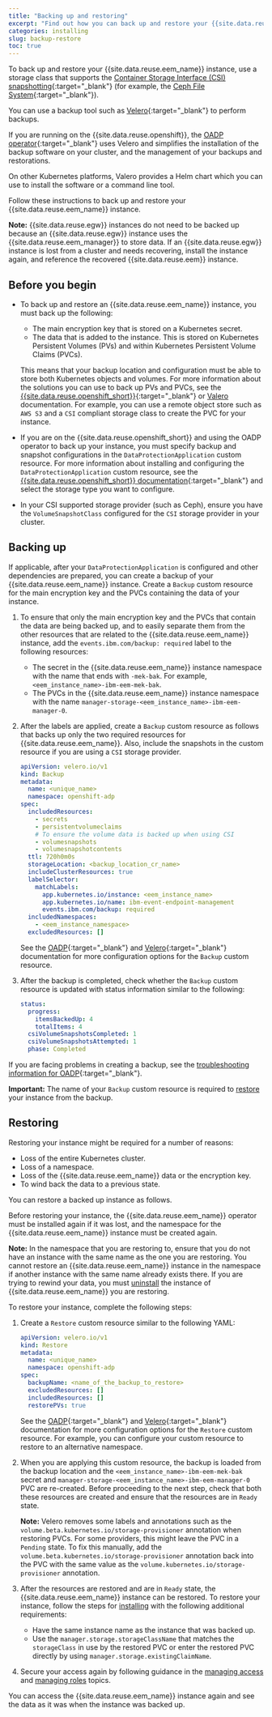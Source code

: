 ```yaml
---
title: "Backing up and restoring"
excerpt: "Find out how you can back up and restore your {{site.data.reuse.eem_name}} instance."
categories: installing
slug: backup-restore
toc: true
---
```



To back up and restore your {{site.data.reuse.eem_name}} instance, use a storage class that supports the [Container Storage Interface (CSI) snapshotting](../prerequisites#data-storage-requirements){:target="_blank"} (for example, the [Ceph File System](https://docs.ceph.com/en/latest/cephfs/){:target="_blank"}).

You can use a backup tool such as [Velero](https://velero.io/){:target="_blank"} to perform backups.

If you are running on the {{site.data.reuse.openshift}}, the [OADP operator](https://docs.openshift.com/container-platform/4.14/backup_and_restore/index.html#application-backup-restore-operations-overview){:target="_blank"} uses Velero 
and simplifies the installation of the backup software on your cluster, and the management of your backups and restorations.  

On other Kubernetes platforms, Valero provides a Helm chart which you can use to install the software or a command line tool.

Follow these instructions to back up and restore your {{site.data.reuse.eem_name}} instance.

**Note:** {{site.data.reuse.egw}} instances do not need to be backed up because an {{site.data.reuse.egw}} instance uses the {{site.data.reuse.eem_manager}} to store data. If an {{site.data.reuse.egw}} instance is lost from a cluster and needs recovering, install the instance again, and reference the recovered {{site.data.reuse.eem}} instance.

## Before you begin

- To back up and restore an {{site.data.reuse.eem_name}} instance, you must back up the following:

  - The main encryption key that is stored on a Kubernetes secret.
  - The data that is added to the instance. This is stored on Kubernetes Persistent Volumes (PVs) and within Kubernetes Persistent Volume Claims (PVCs).

  This means that your backup location and configuration must be able to store both Kubernetes objects and volumes. For more information about the solutions you can use to back up PVs and PVCs, see the [{{site.data.reuse.openshift_short}}](https://docs.openshift.com/container-platform/4.14/backup_and_restore/application_backup_and_restore/oadp-features-plugins.html#oadp-plugins_oadp-features-plugin){:target="_blank"} or [Valero](https://velero.io/plugins/) documentation. For example, you can use a remote object store such as `AWS S3` and a `CSI` compliant storage class to create the PVC for your instance.

- If you are on the {{site.data.reuse.openshift_short}} and using the OADP operator to back up your instance, you must specify backup and snapshot configurations in the `DataProtectionApplication` custom resource. For more information about installing and configuring the `DataProtectionApplication` custom resource, see the [{{site.data.reuse.openshift_short}} documentation](https://docs.openshift.com/container-platform/4.14/backup_and_restore/application_backup_and_restore/installing/about-installing-oadp.html){:target="_blank"} and select the storage type you want to configure.

- In your CSI supported storage provider (such as Ceph), ensure you have the `VolumeSnapshotClass` configured for the `CSI` storage provider in your cluster.

## Backing up

If applicable, after your `DataProtectionApplication` is configured and other dependencies are prepared, you can create a backup of your {{site.data.reuse.eem_name}} instance. Create a `Backup` custom resource for the main encryption key and the PVCs containing the data of your instance.

1. To ensure that only the main encryption key and the PVCs that contain the data are being backed up, and to easily separate them from the other resources that are related to the {{site.data.reuse.eem_name}} instance, add the `events.ibm.com/backup: required` label to the following resources:

   - The secret in the {{site.data.reuse.eem_name}} instance namespace with the name that ends with `-mek-bak`. For example, `<eem_instance_name>-ibm-eem-mek-bak`.
   - The PVCs in the {{site.data.reuse.eem_name}} instance namespace with the name `manager-storage-<eem_instance_name>-ibm-eem-manager-0`.

2. After the labels are applied, create a `Backup` custom resource as follows that backs up only the two required resources for {{site.data.reuse.eem_name}}. Also, include the snapshots in the custom resource if you are using a `CSI` storage provider.

   ```yaml
   apiVersion: velero.io/v1
   kind: Backup
   metadata:
     name: <unique_name>
     namespace: openshift-adp
   spec:
     includedResources:
       - secrets
       - persistentvolumeclaims
       # To ensure the volume data is backed up when using CSI
       - volumesnapshots 
       - volumesnapshotcontents
     ttl: 720h0m0s
     storageLocation: <backup_location_cr_name>
     includeClusterResources: true
     labelSelector:
       matchLabels:
         app.kubernetes.io/instance: <eem_instance_name>
         app.kubernetes.io/name: ibm-event-endpoint-management
         events.ibm.com/backup: required
     includedNamespaces:
       - <eem_instance_namespace>
     excludedResources: []
   ```

   See the [OADP](https://docs.openshift.com/container-platform/4.14/backup_and_restore/application_backup_and_restore/installing/about-installing-oadp.html){:target="_blank"} and [Velero](https://velero.io/){:target="_blank"} documentation for more configuration options for the `Backup` custom resource.

3. After the backup is completed, check whether the `Backup` custom resource is updated with status information similar to the following:

   ```yaml
   status:
     progress:
       itemsBackedUp: 4
       totalItems: 4
     csiVolumeSnapshotsCompleted: 1
     csiVolumeSnapshotsAttempted: 1
     phase: Completed
   ```

If you are facing problems in creating a backup, see the [troubleshooting information for OADP](https://docs.openshift.com/container-platform/4.14/backup_and_restore/application_backup_and_restore/troubleshooting.html){:target="_blank"}.

**Important:** The name of your `Backup` custom resource is required to [restore](#restoring) your instance from the backup.

## Restoring

Restoring your instance might be required for a number of reasons:

- Loss of the entire Kubernetes cluster.
- Loss of a namespace.
- Loss of the {{site.data.reuse.eem_name}} data or the encryption key.
- To wind back the data to a previous state.

You can restore a backed up instance as follows.

Before restoring your instance, the {{site.data.reuse.eem_name}} operator must be installed again if it was lost, and the namespace for the {{site.data.reuse.eem_name}} instance must be created again.

**Note:** In the namespace that you are restoring to, ensure that you do not have an instance with the same name as the one you are restoring. You cannot restore an {{site.data.reuse.eem_name}} instance in the namespace if another instance with the same name already exists there. If you are trying to rewind your data, you must [uninstall](../uninstalling) the instance of {{site.data.reuse.eem_name}} you are restoring.

To restore your instance, complete the following steps:

1. Create a `Restore` custom resource similar to the following YAML:

   ```yaml
   apiVersion: velero.io/v1
   kind: Restore
   metadata:
     name: <unique_name>
     namespace: openshift-adp
   spec:
     backupName: <name_of_the_backup_to_restore>
     excludedResources: []
     includedResources: []
     restorePVs: true
   ```

    See the [OADP](https://docs.openshift.com/container-platform/4.14/backup_and_restore/application_backup_and_restore/installing/about-installing-oadp.html){:target="_blank"} and [Velero](https://velero.io/){:target="_blank"} documentation for more configuration options for the `Restore` custom resource. For example, you can configure your custom resource to restore to an alternative namespace.

2. When you are applying this custom resource, the backup is loaded from the backup location and the `<eem_instance_name>-ibm-eem-mek-bak` secret and `manager-storage-<eem_instance_name>-ibm-eem-manager-0` PVC are re-created. Before proceeding to the next step, check that both these resources are created and ensure that the resources are in `Ready` state.

    **Note:** Velero removes some labels and annotations such as the `volume.beta.kubernetes.io/storage-provisioner` annotation when restoring PVCs. For some providers, this might leave the PVC in a `Pending` state. To fix this manually, add the `volume.beta.kubernetes.io/storage-provisioner` annotation back into the PVC with the same value as the `volume.kubernetes.io/storage-provisioner` annotation.

3. After the resources are restored and are in `Ready` state, the {{site.data.reuse.eem_name}} instance can be restored. To restore your instance, follow the steps for [installing](../../installing/installing/) with the following additional requirements:

    - Have the same instance name as the instance that was backed up.
    - Use the `manager.storage.storageClassName` that matches the `storageClass` in use by the restored PVC or enter the restored PVC directly by using `manager.storage.existingClaimName`.

4. Secure your access again by following guidance in the [managing access](../../security/managing-access) and [managing roles](../../security/user-roles) topics.

You can access the {{site.data.reuse.eem_name}} instance again and see the data as it was when the instance was backed up.
